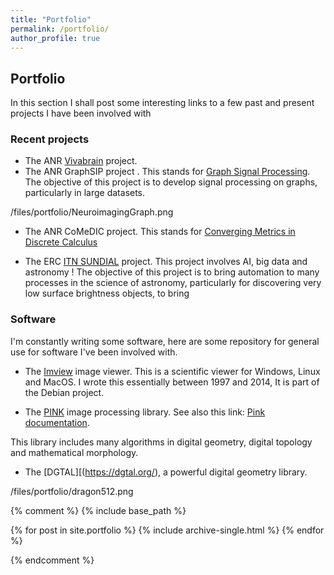 ```yaml
---
title: "Portfolio"
permalink: /portfolio/
author_profile: true
---
```


## Portfolio

In this section I shall post some interesting links to a few past and
present projects I have been involved with

### Recent projects

* The ANR [Vivabrain](http://icube-vivabrain.unistra.fr/index.php/Home) project.
* The ANR GraphSIP project . This stands for
[Graph Signal Processing](https://graphsip.greyc.fr). The objective of
this project is to develop signal processing on graphs, particularly
in large datasets.

/files/portfolio/NeuroimagingGraph.png

* The ANR CoMeDIC project. This stands for
[Converging Metrics in Discrete Calculus](https://www.lama.univ-smb.fr/comedic/)

* The ERC [ITN SUNDIAL](https://www.astro.rug.nl/~sundial/)
  project. This project involves AI, big data and astronomy ! The
  objective of this project is to bring automation to many processes
  in the science of astronomy, particularly for discovering very low
  surface brightness objects, to bring 

### Software

I'm constantly writing some software, here are some repository for
general use for software I've been involved with.

* The [Imview](https://sourceforge.net/projects/imview/) image
  viewer. This is a scientific viewer for Windows, Linux and MacOS. I
  wrote this essentially between 1997 and 2014, It is part of the
  Debian project. 

* The [PINK](http://ibipio.hu/joomla/) image processing library. See also this
  link:
  [Pink documentation](https://perso.esiee.fr/~coupriem/Pink/doc/html/index.html).

This library includes many algorithms in digital geometry, digital
topology and mathematical morphology.

* The
[DGTAL][(https://dgtal.org/), a powerful digital geometry library.

/files/portfolio/dragon512.png

{% comment %}
{% include base_path %}


{% for post in site.portfolio %}
  {% include archive-single.html %}
{% endfor %}

{% endcomment %}


